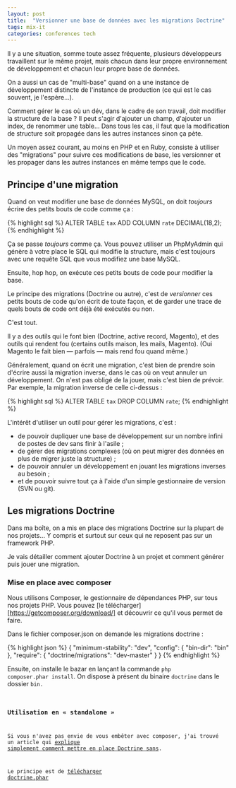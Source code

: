 ```yaml
---
layout: post
title:  "Versionner une base de données avec les migrations Doctrine"
tags: mix-it
categories: conferences tech
---
```


Il y a une situation, somme toute assez fréquente, plusieurs développeurs travaillent sur le même projet, mais chacun dans leur propre environnement de développement et chacun leur propre base de données.

On a aussi un cas de "multi-base" quand on a une instance de développement distincte de l'instance de production (ce qui est le cas souvent, je l'espère…).

Comment gérer le cas où un dév, dans le cadre de son travail, doit modifier la structure de la base ? Il peut s'agir d'ajouter un champ, d'ajouter un index, de renommer une table… Dans tous les cas, il faut que la modification de structure soit propagée dans les autres instances sinon ça pète.

Un moyen assez courant, au moins en PHP et en Ruby, consiste à utiliser des "migrations" pour suivre ces modifications de base, les versionner et les propager dans les autres instances en même temps que le code.

## Principe d'une migration

Quand on veut modifier une base de données MySQL, on doit _toujours_ écrire des petits bouts de code comme ça :

{% highlight sql %}
ALTER TABLE `tax` ADD COLUMN `rate` DECIMAL(18,2);
{% endhighlight %}

Ça se passe _toujours_ comme ça. Vous pouvez utiliser un PhpMyAdmin qui génère à votre place le SQL qui modifie la structure, mais c'est toujours avec une requête SQL que vous modifiez une base MySQL.

Ensuite, hop hop, on exécute ces petits bouts de code pour modifier la base.

Le principe des migrations (Doctrine ou autre), c'est de _versionner_ ces petits bouts de code qu'on écrit de toute façon, et de garder une trace de quels bouts de code ont déjà été exécutés ou non.

C'est tout.

Il y a des outils qui le font bien (Doctrine, active record, Magento), et des outils qui rendent fou (certains outils maison, les mails, Magento). (Oui Magento le fait bien — parfois — mais rend fou quand même.)

Généralement, quand on écrit une migration, c'est bien de prendre soin d'écrire aussi la migration inverse, dans le cas où on veut annuler un développement. On n'est pas obligé de la jouer, mais c'est bien de prévoir. Par exemple, la migration inverse de celle ci-dessus :

{% highlight sql %}
ALTER TABLE `tax` DROP COLUMN `rate`;
{% endhighlight %}

L'intérêt d'utiliser un outil pour gérer les migrations, c'est :

- de pouvoir dupliquer une base de développement sur un nombre infini de postes de dev sans finir à l'asile ;
- de gérer des migrations complexes (où on peut migrer des données en plus de migrer juste la structure) ;
- de pouvoir annuler un développement en jouant les migrations inverses au besoin ;
- et de pouvoir suivre tout ça à l'aide d'un simple gestionnaire de version (SVN ou git).

## Les migrations Doctrine

Dans ma boîte, on a mis en place des migrations Doctrine sur la plupart de nos projets… Y compris et surtout sur ceux qui ne reposent pas sur un framework PHP.

Je vais détailler comment ajouter Doctrine à un projet et comment générer puis jouer une migration.

### Mise en place avec composer

Nous utilisons Composer, le gestionnaire de dépendances PHP, sur tous nos projets PHP. Vous pouvez [le télécharger][https://getcomposer.org/download/] et découvrir ce qu'il vous permet de faire.

Dans le fichier composer.json on demande les migrations doctrine :

{% highlight json %}
{
    "minimum-stability": "dev",
    "config": {
        "bin-dir": "bin"
    },
    "require": {
        "doctrine/migrations": "dev-master"
    }
}
{% endhighlight %}

Ensuite, on installe le bazar en lançant la commande <code>php composer.phar install</code>. On dispose à présent du binaire <code>doctrine</code> dans le dossier <code>bin</bin>.


### Utilisation en « standalone »

Si vous n'avez pas envie de vous embêter avec composer, j'ai trouvé un article qui [explique simplement comment mettre en place Doctrine sans][for-a-doctrine-less-app].

Le principe est de [télécharger doctrine.phar][doctrine.phar]

[for-a-doctrine-less-app]: http://devblog.collegedegrees.com/2010/11/02/doctrine-migrations-for-a-doctrine-less-app.html
[doctrine.phar]: http://github.com/downloads/ericclemmons/migrations/doctrine-migrations.phar

